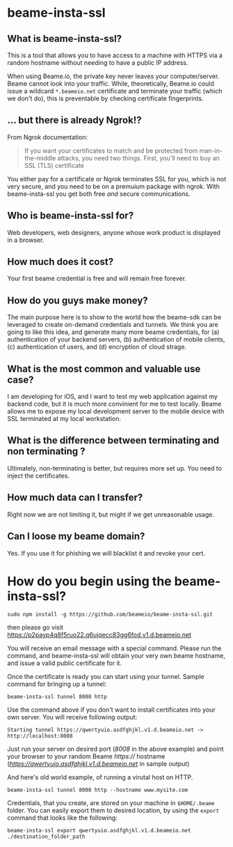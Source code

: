 # beame-insta-ssl

## What is beame-insta-ssl?

This is a tool that allows you to have access to a machine with HTTPS via a random hostname without needing to have a public IP address.

When using Beame.io, the private key never leaves your computer/server. Beame cannot look into your traffic. While, theoretically, Beame.io could issue a wildcard `*.beameio.net` certificate and terminate your traffic (which we don't do), this is preventable by checking certificate fingerprints.

## ... but there is already Ngrok!?

From Ngrok documentation:
> If you want your certificates to match and be protected from man-in-the-middle attacks, you need two things. First, you'll need to buy an SSL (TLS) certificate

You either pay for a certificate or Ngrok terminates SSL for you, which is not very secure, and you need to be on a premuium package with ngrok. With beame-insta-ssl you get both free _and_ secure communications.

## Who is beame-insta-ssl for?

Web developers, web designers, anyone whose work product is displayed in a browser.

## How much does it cost?

Your first beame credential is free and will remain free forever.

## How do you guys make money?

The main purpose here is to show to the world how the beame-sdk can be leveraged to create on-demand credentials and tunnels. We think you are going to like this idea, and generate many more beame credentials, for (a) authentication of your backend servers, (b) authentication of mobile clients, (c) authentication of users, and (d) encryption of cloud strage.

## What is the most common and valuable use case?
I am developing for iOS, and I want to test my web application against my backend code, but it is much more convinient for me to test locally. Beame allows me to expose my local development server to the mobile device with SSL terminated at my local workstation.

## What is the difference between terminating and non terminating ?

Ultimately, non-terminating is better, but requires more set up. You need to inject the certificates.

## How much data can I transfer?

Right now we are not limiting it, but might if we get unreasonable usage.

## Can I loose my beame domain?

Yes. If you use it for phishing we will blacklist it and revoke your cert.

# How do you begin using the beame-insta-ssl?

	sudo npm install -g https://github.com/beameio/beame-insta-ssl.git

then please go visit https://p2payp4q8f5ruo22.q6ujqecc83gg6fod.v1.d.beameio.net

You will receive an email message with a special command. Please run the command, and beame-insta-ssl will obtain your very own beame hostname, and issue a valid public certificate for it.

Once the certificate is ready you can start using your tunnel. Sample command for bringing up a tunnel:

	beame-insta-ssl tunnel 8008 http

Use the command above if you don't want to install certificates into your own server. You will receive following output:

	Starting tunnel https://qwertyuio.asdfghjkl.v1.d.beameio.net -> http://localhost:8008

Just run your server on desired port (_8008_ in the above example) and point your browser to your random Beame _https://_ hostname (_https://qwertyuio.asdfghjkl.v1.d.beameio.net_ in sample output)

And here's old world example, of running a virutal host on HTTP.

	beame-insta-ssl tunnel 8008 http --hostname www.mysite.com

Credentials, that you create, are stored on your machine in `$HOME/.beame` folder. You can easily export them to desired location, by using the `export` command that looks like the following:

	beame-insta-ssl export qwertyuio.asdfghjkl.v1.d.beameio.net ./destination_folder_path


